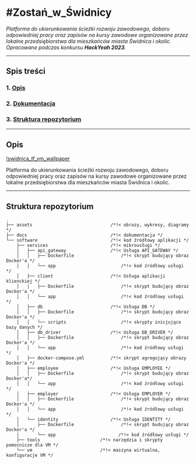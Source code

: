 # #Zostań_w_Świdnicy

*Platforma do ukierunkowania ścieżki rozwoju zawodowego, doboru odpowiedniej pracy oraz zapisów na kursy zawodowe organizowane przez lokalne przedsiębiorstwa dla mieszkańców miasta Świdnica i okolic. Opracowane podczas konkursu **HackYeah 2023**.*

---

## Spis treści

### 1. [Opis](#opis)

### 2. [Dokumentacja](https://github.com/ITA-Flowers/Zostan_w_Swidnicy/tree/masterdocs)

### 3. [Struktura repozytorium](#struktura-repozytorium)

---

## Opis

[!swidnica_tf_vm_wallpaper](https://raw.githubusercontent.com/ITA-Flowers/Zostan_w_Swidnicy/master/assets/vm_wallpaper.png?token=GHSAT0AAAAAACIQZQGLOZVJMEILVMQ7IYPAZJO45LA)

Platforma do ukierunkowania ścieżki rozwoju zawodowego, doboru odpowiedniej pracy oraz zapisów na kursy zawodowe organizowane przez lokalne przedsiębiorstwa dla mieszkańców miasta Świdnica i okolic.

---

## Struktura repozytorium

``` text
.
├── assets                              /*!< obrazy, wykresy, diagramy */            
├── docs                                /*!< dokumentacja */                
└── software                            /*!< kod źródłowy aplikacji */       
    ├── services                        /*!< mikrousługi */    
    │   ├── api_gateway                 /*!< Usługa API_GATEWAY */    
    │   │   ├── Dockerfile                  /*!< skrypt budujący obraz Docker'a */    
    │   │   └── app                         /*!< kod źródłowy usługi */    
    │   ├── client                      /*!< Usługa aplikacji klienckiej */    
    │   │   ├── Dockerfile                  /*!< skrypt budujący obraz Docker'a */
    │   │   └── app                         /*!< kod źródłowy usługi */
    │   ├── db                          /*!< Usługa DB */
    │   │   ├── Dockerfile                  /*!< skrypt budujący obraz Docker'a */
    │   │   └── scripts                     /*!< skrypty inicjujące bazy danych */
    │   ├── db_driver                   /*!< Usługa DB_DRIVER */
    │   │   ├── Dockerfile                  /*!< skrypt budujący obraz Docker'a */
    │   │   └── app                         /*!< kod źródłowy usługi */
    │   ├── docker-compose.yml          /*!< skrypt agregujący obrazy Docker'a */
    │   ├── employee                    /*!< Usługa EMPLOYEE */
    │   │   ├── Dockerfile                  /*!< skrypt budujący obraz Docker'a*/
    │   │   └── app                         /*!< kod źródłowy usługi */
    │   ├── employer                    /*!< Usługa EMPLOYER */
    │   │   ├── Dockerfile                  /*!< skrypt budujący obraz Docker'a */
    │   │   └── app                         /*!< kod źródłowy usługi */
    │   └── identity                    /*!< Usługa IDENTITY */
    │       ├── Dockerfile                  /*!< skrypt budujący obraz Docker'a */
    │       └── app                        /*!< kod źródłowy usługi */
    ├── tools                       /*!< narzędzia i skrypty pomocnicze dla VM */
    └── vm                          /*!< maszyna wirtualna, konfiguracje VM */
```
